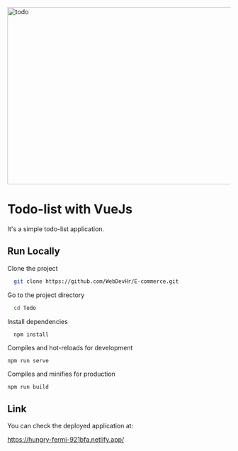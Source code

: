 <a data-flickr-embed="true" href="https://www.flickr.com/photos/197912984@N03/52755627361/in/dateposted-public/" title="todo"><img src="https://live.staticflickr.com/65535/52755627361_0977dbd798_k.jpg" width="600" height="400" alt="todo"/></a>

# Todo-list with VueJs

It's a simple todo-list application.

## Run Locally

Clone the project

```bash
  git clone https://github.com/WebDevHr/E-commerce.git
```

Go to the project directory

```bash
  cd Todo
```

Install dependencies

```bash
  npm install
```

Compiles and hot-reloads for development
```
npm run serve
```

Compiles and minifies for production
```
npm run build
```

## Link

You can check the deployed application at:

https://hungry-fermi-921bfa.netlify.app/
